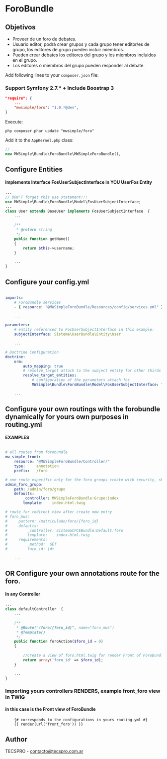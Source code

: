 # ForoBundle

## Objetivos
- Proveer de un foro de debates.
- Usuario editor, podrá crear grupos y cada grupo tener editor/es de grupo, los editores de grupo pueden incluir miembros.
- Pueden crear debates los editores del grupo y los miembros incluidos en el grupo.
- Los editores o miembros del grupo pueden responder al debate.

Add following lines to your `composer.json` file:

### Support Symfony 2.7.* + Include Boostrap 3

```json
"require": {
    ...
    "mwsimple/foro": "1.0.*@dev",
}
```

Execute:

```cli
php composer.phar update "mwsimple/foro"
```

Add it to the `AppKernel.php` class:

```php
// ...
new MWSimple\Bundle\ForoBundle\MWSimpleForoBundle(),
```

## Configure Entities

#### Implements Interface FosUserSubjectInterface in YOU UserFos Entity
```php
...
// DON'T forget this use statement!!!
use MWSimple\Bundle\ForoBundle\Model\FosUserSubjectInterface;
...
class User extends BaseUser implements FosUserSubjectInterface  {
    ...
    
    /**
     * @return string
     */
    public function getName()
    {
        return $this->username;
    }

    ...
}
```

## Configure your config.yml
```yaml

imports:
    # ForoBundle services
    - { resource: "@MWSimpleForoBundle/Resources/config/services.yml" }

    ...

parameters:
    # entity referenced to FosUserSubjectInterface in this example:
    subjectInterface: Sistema\UserBundle\Entity\User

    ...

# Doctrine Configuration
doctrine:
    orm:
        auto_mapping: true
        # resolve_target attach to the subject entity for other thirds entities 
        resolve_target_entities:
            # configuration of the parameters attach fos
            MWSimple\Bundle\ForoBundle\Model\FosUserSubjectInterface: "%subjectInterface%"

    ...
```

## Configure your own routings with the forobundle dynamically for yours own purposes in routing.yml
#### EXAMPLES
```yaml

# all routes from forobundle
mw_simple_front:
    resource: "@MWSimpleForoBundle/Controller/"
    type:     annotation
    prefix:   /foro

# one route especific only for the foro groups create with security, show GrupoController Index
admin_foro_grupo:
    path: /admin/foro/grupo
    defaults:
        _controller: MWSimpleForoBundle:Grupo:index
        template:    index.html.twig

# route for redirect view after create new entry
# foro_mws:
#     pattern: /matriculado/foro/{foro_id}
#     defaults:
#         _controller: SistemaCPCEBundle:Default:foro
#         template:    index.html.twig
#     requirements:
#         _method:  GET
#         foro_id: \d+

    ...
```

## OR Configure your own annotations route for the foro.

#### In any Controller
```php
...
class defaultController  {
    ...
    
    /**
     * @Route("/foro/{foro_id}", name="foro_mws")
     * @Template()
     */
    public function foroAction($foro_id = 0)
    {
         
        //Create a view of foro.html.twig for render Front of ForoBundle
        return array('foro_id' => $foro_id);
    }

    ...
}
```

### Importing yours controllers RENDERS, example front_foro view in TWIG
#### in this case is the Front view of ForoBundle
```twig
    {# corresponds to the configurations in yours routing.yml #}
    {{ render(url('front_foro')) }}
```

## Author

TECSPRO - contacto@tecspro.com.ar
